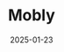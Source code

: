 ---  
layout: startup_page  
title: "Mobly"  
id: "getmobly.com"  
permalink: "/moblygetmobly.com01232025/"  
website: "https://www.getmobly.com/"  
funding_round: "Seed"  
funding_amount: "$4.3M"  
investors: "Jump Capital, Eniac Ventures, Peterson Ventures, Tenzing.VC, Peak Ventures, Jeron Paul, Francis Santora"  
about: "Mobly, Inc. is an event marketing technology company offering a platform to create, manage, and analyze event-driven campaigns. Its core value proposition is reducing \"Speed to Lead\" and enhancing lead quality through data-driven engagement and streamlined workflows, providing measurable results for brands. Founded in 2023, Mobly's platform is designed to maximize the impact of event marketing efforts."  
markets: "Event Marketing Technology, Mobile Computing Software Products, Sales Acceleration, Sales Engagement, Lead Capture, Sales Operations, Data Hygiene, SaaS, Sales Software, Lead Retrieval"  
hq: "Lehi, Utah, United States"  
founded_year: "2023"  
linkedin: "https://www.linkedin.com/company/getmobly"  
twitter: ""  
instagram: ""  
facebook: ""  
crunchbase: "https://www.crunchbase.com/organization/mobly-cf90"  
pitchbook: "https://pitchbook.com/profiles/company/56792-98"  

date_display: "23-Jan-2025"  
date: "2025-01-23"

# SEO Optimization  
meta_title: "Mobly - Seed Funding ($4.3M)"  
meta_description: "Mobly, Mobly, Inc. is an event marketing technology company offering a platform to create, manage, and analyze event-driven campaigns. Its core value proposi..."  
meta_keywords: "Mobly, Event Marketing Technology, Mobile Computing Software Products, Sales Acceleration, Sales Engagement, Lead Capture, Sales Operations, Data Hygiene, SaaS, Sales Software, Lead Retrieval, Seed funding"  
canonical_url: "https://startup.projectstartups.com/moblygetmobly.com01232025/"  
---